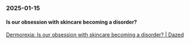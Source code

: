 ### 2025-01-15
#### Is our obsession with skincare becoming a disorder?
[Dermorexia: Is our obsession with skincare becoming a disorder? | Dazed](https://www.dazeddigital.com/beauty/article/65829/1/dermorexia-is-our-obsession-with-skincare-becoming-a-disorder)



